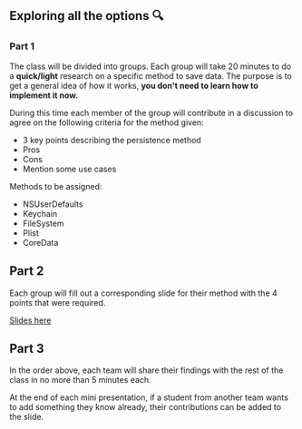 ## Exploring all the options 🔍

### Part 1

The class will be divided into groups. Each group will take 20 minutes to do a **quick/light** research on a specific method to save data. The purpose is to get a general idea of how it works, **you don't need to learn how to implement it now.**

During this time each member of the group will contribute in a discussion to agree on the following criteria for the method given:

- 3 key points describing the persistence method
- Pros
- Cons
- Mention some use cases

Methods to be assigned:
- NSUserDefaults
- Keychain
- FileSystem
- Plist
- CoreData

## Part 2
Each group will fill out a corresponding slide for their method with the 4 points that were required.

[Slides here](https://docs.google.com/presentation/d/1p1wffz3RJPe4V5mWhATZ2Ovlatseep3f4s0IAGwUIl8/edit?usp=sharing)

## Part 3
In the order above, each team will share their findings with the rest of the class in no more than 5 minutes each.

At the end of each mini presentation, if a student from another team wants to add something they know already, their contributions can be added to the slide.
